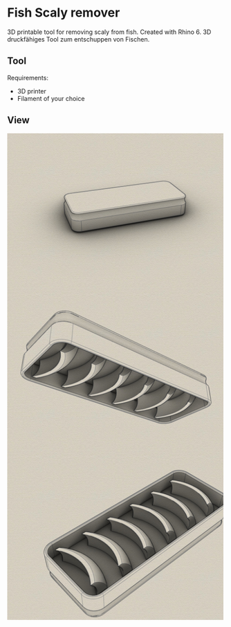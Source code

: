 # Fish Scaly remover
3D printable tool for removing scaly from fish. Created with Rhino 6.
3D druckfähiges Tool zum entschuppen von Fischen.

## Tool

Requirements:
* 3D printer 
* Filament of your choice

## View
<img src="iso.jpg" width="500" align="center"> 
<img src="iso-bottom.jpg" width="500" align="center"> 
<img src="bottom.jpg" width="500" align="center"> 

